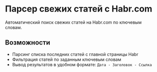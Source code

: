 # Парсер свежих статей с Habr.com

Автоматический поиск свежих статей на Habr.com по ключевым словам.

##  Возможности

- Парсинг списка последних статей с главной страницы Habr
- Фильтрация статей по заданным ключевым словам
- Вывод результатов в удобном формате: `Дата - Заголовок - Ссылка`
